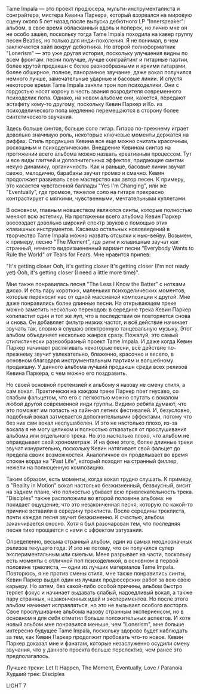 Tame Impala — это проект продюсера, мульти-инструменталиста и сонграйтера, мистера Кевина Паркера, который взорвался на мировую сцену около 5 лет назад после выпуска дебютного LP "Innerspeaker": альбом, в свое время обласканный вдоль и поперек, но лично мне он не особо зашел, поскольку тогда Tame Impala походила на кавер группу песен Beatles, но только для инди-поколения. Я не понимал, в чем заключается хайп вокруг дебютника. Но второй полноформатник "Lonerism" — это уже другая история, поскольку улучшения видны по всем фронтам: песни получше, лучше сонграйтинг и гитарные партии, более крутой продакшн с более разнообразными и яркими гитарами, более обширное, полное, панорамное звучание, даже вокал получился немного лучше, замечательные ударные и басовые линии. И спустя некоторое время Tame Impala заняли трон поп психоделики. Они с гордостью носят корону в честь звания возродителя современного психоделик попа. Однако, на новом альбоме они, кажется, передают эстафету кому-то другому, поскольку Кевин Паркер и Ко. из психоделического попа медленно перемещаются в сторону более синтетического звучания.

Здесь больше синтов, больше соло гитар. Гитара по-прежнему играет довольно значимую роль, некоторые ключевые моменты держатся на риффах. Стиль продакшна Кевина все еще можно считать красочным, роскошным и психоделическим. Внедрение Кевином синтов на протяжении всего альбома можно назвать креативным процессом. Тут и все виды глитчей и дополнительных эффектов, придающие синтам некую динамику, органичность. Как и раньше, басовые линии звучат свежо, мелодично, барабаны звучат громко и смачно. Кевин продолжает развивать свое мастерство как автор песен. К примеру, это касается чувственной баллады "Yes I'm Changing", или же "Eventually", где громкое, тяжелое соло на гитаре прекрасно контрастирует с мягкими, чувственными, мечтательными куплетами.

В основном, главным новшеством являются синты, которые полностью меняют всю эстетику. На протяжении всего альбома Кевин Паркер воссоздает довольно широкий спектр звуков с помощью этих клавишных инструментов. Касаемо остальных нововведений в творчество Tame Impala можно назвать отсылки к нью-вейву. Возьмем, к примеру, песню "The Moment", где ритм и клавишные звучат как странный, немного видоизмененный вариант песни "Everybody Wants to Rule the World" от Tears for Fears. Мне нравится припев:

"It's getting closer
Ooh, it's getting closer
It's getting closer (I'm not ready yet)
Ooh, it's getting closer (I need a little more time)".

Мне также понравилась песня "The Less I Know the Better" с нотками диско. И есть пару коротких, маленьких психоделических моментов, которые переносят нас от одной массивной композиции к другой. Мне даже понравились более длинные песни. На открывающем треке можно заметить несколько переходов: в середине трека Кевин Паркер копипастит один и тот же луп, что в последствии он повторяется снова и снова. Он добавляет фильтр низких частот, и всё действие начинает звучать так, словно я слушаю электронную танцевальную музыку. Этот альбом объединяет несколько жанров сразу. Пожалуй, это самый стилистически разнообразный проект Tame Impala. И даже когда Кевин Паркер начинает растягивать некоторые песни, всё действие по-прежнему звучит увлекательно, блаженно, красочно и весело, в основном благодаря инструментальным партиям и волшебному продакшну. У данного альбома лучший продакшн среди всех релизов Кевина Паркера, с чем можно его поздравить.

Но своей основной претензией к альбому я назову не смену стиля, а сам вокал. Практически на каждом треке Паркер поет гнусаво, со слабым фальцетом, что его с легкостью можно спутать с вокалом любой другой современной инди группы. Видимо ребята думают, что это поможет им попасть на лайн-ап летних фестивалей. И, безусловно, подобный вокал затмевается дополнительными эффектами, потому что без них сам вокал неслушабелен. И это не настолько плохо, из-за вокала я не могу целиком и полностью отказаться от прослушивания альбома или отдельного трека. Но это настолько плохо, что альбом не оправдывает свой хронометраж. И на фоне этого, более длинные треки звучат изнурительно, поскольку Кевин натягивает свой фальцет до предела своих возможностей. Аналогичное он проделывает во время спокен ворда на "Past Life", который походит на странный филлер, нежели на полноценную композицию.

Таким образом, есть моменты, когда вокал трудно слушать. К примеру, в "Reality in Motion" вокал настолько безжизненный, безвкусный, висит на заднем плане, что полностью убивает всю привлекательность трека. "Disciples" также расположили во второй половине альбома: не покидает ощущение, что это незаконченная песня, которую по какой-то причине вставили в середину треклиста. После середины треклиста, почти каждая песня звучит безжизненно. К счастью, альбом заканчивается сносно. Хотя я был разочарован тем, что последняя песня тихо прощается с нами с эффектом затухания.

Определенно, весьма странный альбом, один из самых неоднозначных релизов текущего года. И это не потому, что он получился супер экспериментальным или смелым. Меня разрывает на части, поскольку есть моменты с отличной поп психоделикой, в основном в первой половине треклиста, — одни из лучших материалов Tame Impala. Повторюсь, я не против смены стиля, мне также понравились синты, Кевин Паркер выдал один из лучших продюсерских работ за всю свою карьеру. Но затем, без какой-либо особой причины, альбом быстро теряет фокус и начинает выдавать слабый, надоедливый вокал, а также пару странных, незаконченных идей и экспериментов. Но после этого альбом начинает исправляться, но это не вызывает особого восторга. Свое прослушивание альбома назову странным экспериенсом, но в основном я для себя отметил больше положительных аспектов. И хотя новый альбом мне понравился меньше, чем "Lonerism", мне больше интересно будущее Tame Impala, поскольку здорово будет наблюдать за тем, как Кевин Паркер продолжит пробовать что-то новое. Кевин Паркер доказал мне и фанатам, которые незаслуженно осудили смену звучания, что у данного проекта больше перспектив, чем ранее это предполагалось.

Лучшие треки: Let It Happen, The Moment, Eventually, Love / Paranoia
Худший трек: Disciples

LIGHT 7
